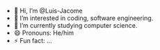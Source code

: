 - 👋 Hi, I’m @Luis-Jacome
- 👀 I’m interested in coding, software engineering.
- 🌱 I’m currently studying computer science.
- 😄 Pronouns: He/him
- ⚡ Fun fact: ...

<!---
Luis-Jacome/Luis-Jacome is a ✨ special ✨ repository because its `README.md` (this file) appears on your GitHub profile.
You can click the Preview link to take a look at your changes.
--->
